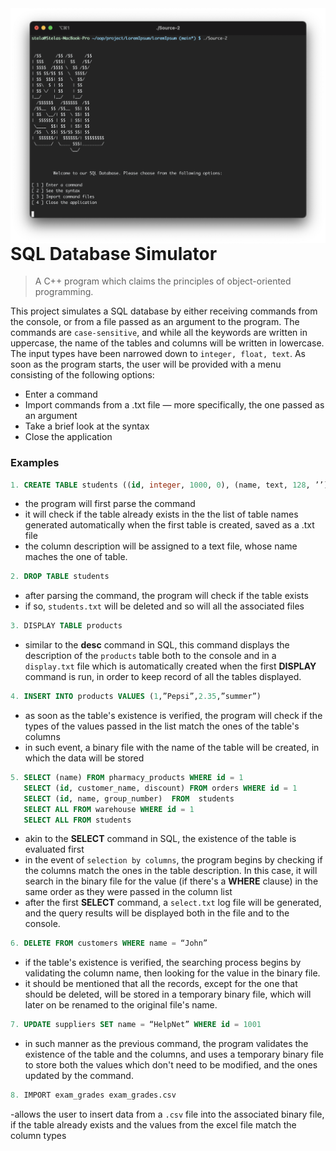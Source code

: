 <img src="icon.png" align="right"/>

# SQL Database Simulator

> A C++ program which claims the principles of object-oriented programming.

  This project simulates a SQL database by either receiving commands from the console, or from a file passed as an argument to the program. The commands are `case-sensitive`, and while all the keywords are written in uppercase, the name of the tables and columns will be written in lowercase. The input types have been narrowed down to `integer, float, text`.
  As soon as the program starts, the user will be provided with a menu consisting of the following options:
- Enter a command
- Import commands from a .txt file — more specifically, the one passed as an argument
- Take a brief look at the syntax
- Close the application
  
  
### Examples
```sql
1. CREATE TABLE students ((id, integer, 1000, 0), (name, text, 128, ’’), (group, text,50,’1000’)) 
```
   - the program will first parse the command
   - it will check if the table already exists in the the list of table names generated automatically when the first table is created, saved as a .txt file
   - the column description will be assigned to a text file, whose name maches the one of table.
  
```sql
2. DROP TABLE students 
```
   - after parsing the command, the program will check if the table exists
   - if so, `students.txt` will be deleted and so will all the associated files
```sql
3. DISPLAY TABLE products
```
   - similar to the **desc** command in SQL, this command displays the description of the `products` table both to the console and in a `display.txt` file which is automatically created when the first **DISPLAY** command is run, in order to keep record of all the tables displayed.
```sql  
4. INSERT INTO products VALUES (1,”Pepsi”,2.35,”summer”)
```
   - as soon as the table's existence is verified, the program will check if the types of the values passed in the list match the ones of the table's columns
   - in such event, a binary file with the name of the table will be created, in which the data will be stored
    
```sql
5. SELECT (name) FROM pharmacy_products WHERE id = 1
   SELECT (id, customer_name, discount) FROM orders WHERE id = 1
   SELECT (id, name, group_number)  FROM  students
   SELECT ALL FROM warehouse WHERE id = 1
   SELECT ALL FROM students
```
   - akin to the **SELECT** command in SQL, the existence of the table is evaluated first
   - in the event of `selection by columns`, the program begins by checking if the columns match the ones in the table description. In this case, it will search in the binary file for the value (if there's a **WHERE** clause) in the same order as they were passed in the column list
   - after the first **SELECT** command, a `select.txt` log file will be generated, and the query results will be displayed both in the file and to the console.
```sql
6. DELETE FROM customers WHERE name = “John”
```
   - if the table's existence is verified, the searching process begins by validating the column name, then looking for the value in the binary file.
   - it should be mentioned that all the records, except for the one that should be deleted, will be stored in a temporary binary file, which will later on be renamed to the original file's name.

```sql
7. UPDATE suppliers SET name = “HelpNet” WHERE id = 1001
```
   - in such manner as the previous command, the program validates the existence of the table and the columns, and uses a temporary binary file to store both the values which don't need to be modified, and the ones updated by the command.
   
```sql
8. IMPORT exam_grades exam_grades.csv
   ```
   -allows the user to insert data from a `.csv` file into the associated binary file, if the table already exists and the values from the excel file match the column types


   
